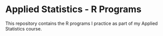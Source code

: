 # Applied Statistics - R Programs

This repository contains the R programs I practice as part of my Applied Statistics course.  
